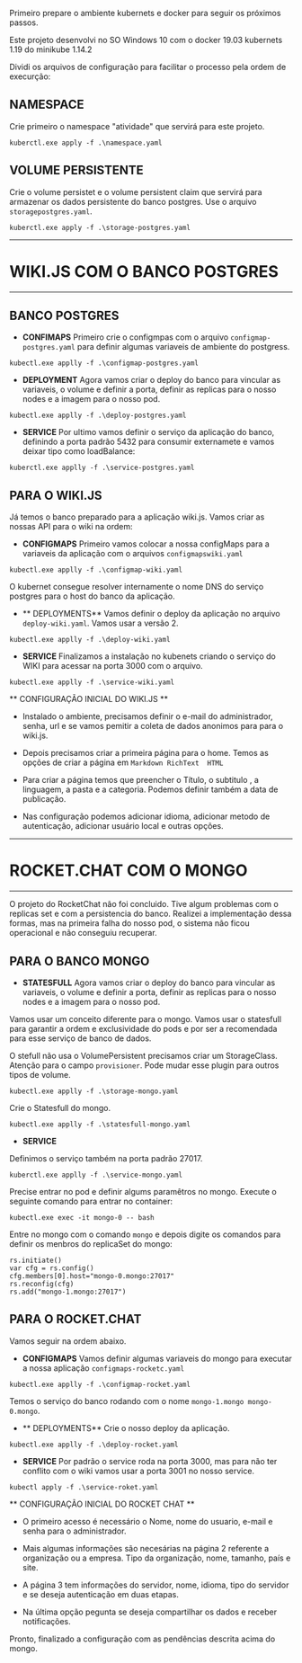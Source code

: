 Primeiro prepare o ambiente kubernets e docker para seguir os próximos passos.

Este projeto desenvolvi no SO Windows 10 com o docker 19.03 kubernets 1.19 do minikube 1.14.2

Dividi os arquivos de configuração para facilitar o processo pela ordem de execurção:

## NAMESPACE ##
Crie primeiro o namespace "atividade" que servirá para este projeto.

``kuberctl.exe apply -f .\namespace.yaml``

## VOLUME PERSISTENTE ##
Crie o volume persistet e o volume persistent claim que servirá para armazenar os dados persistente do banco postgres. Use o arquivo ``storagepostgres.yaml``.

``kuberctl.exe apply -f .\storage-postgres.yaml``

---
# WIKI.JS COM O BANCO POSTGRES #
---

## BANCO POSTGRES ##

* **CONFIMAPS** 
Primeiro crie o configmpas com o arquivo ``configmap-postgres.yaml`` para definir algumas variaveis de ambiente do postgress.

``kubectl.exe applly -f .\configmap-postgres.yaml``

* **DEPLOYMENT** 
Agora vamos criar o deploy do banco para vincular as variaveis, o volume e definir a porta, definir as replicas para o nosso nodes e a imagem para o nosso pod.

``kubectl.exe applly -f .\deploy-postgres.yaml ``


* **SERVICE**
Por ultimo vamos definir o serviço da aplicação do banco, definindo a porta padrão 5432 para consumir externamete e vamos deixar tipo como loadBalance:

``kuberctl.exe applly -f .\service-postgres.yaml``

## PARA O WIKI.JS ##

Já temos o banco preparado para a aplicação wiki.js. Vamos criar as nossas API para o wiki na ordem:

* **CONFIGMAPS**
Primeiro vamos colocar a nossa configMaps para a variaveis da aplicação com o arquivos ``configmapswiki.yaml``

``kubectl.exe applly -f .\configmap-wiki.yaml``

O kubernet consegue resolver internamente o nome DNS do serviço postgres para o host do banco da aplicação.

* ** DEPLOYMENTS**
Vamos definir o deploy da aplicação no arquivo ``deploy-wiki.yaml``. Vamos usar a versão 2.

``kubectl.exe applly -f .\deploy-wiki.yaml ``

* **SERVICE**
Finalizamos a instalação no kubenets criando o serviço do WIKI para acessar na porta 3000 com o arquivo.

``kubectl.exe applly -f .\service-wiki.yaml``


** CONFIGURAÇÃO INICIAL DO WIKI.JS **
* Instalado o ambiente, precisamos definir o e-mail do administrador, senha, url e se vamos pemitir a coleta de dados anonimos para para o wiki.js.

* Depois precisamos criar a primeira página para o home. Temos as opções de criar a página em ``Markdown RichText  HTML``


* Para criar a página temos que preencher o Título, o subtitulo , a linguagem, a pasta e a categoria. Podemos definir também a data de publicação.

* Nas configuração podemos adicionar idioma, adicionar metodo de autenticação, adicionar usuário local e outras opções.

---
# ROCKET.CHAT COM O MONGO #
---

O projeto do RocketChat não foi concluido. Tive algum problemas com o replicas set e com a persistencia do banco. Realizei a implementação dessa formas, mas na primeira falha do nosso pod, o sistema não ficou operacional e não conseguiu recuperar. 
## PARA O BANCO MONGO ##

* **STATESFULL** 
Agora vamos criar o deploy do banco para vincular as variaveis, o volume e definir a porta, definir as replicas para o nosso nodes e a imagem para o nosso pod.

Vamos usar um conceito diferente para o mongo. Vamos usar o statesfull para garantir a ordem e exclusividade do pods e por ser a recomendada para esse serviço de banco de dados.

O stefull não usa o VolumePersistent precisamos criar um StorageClass. Atenção para o campo ``provisioner``. Pode mudar esse plugin para outros tipos de volume.

``kubectl.exe applly -f .\storage-mongo.yaml``

Crie o Statesfull do mongo.

``kubectl.exe applly -f .\statesfull-mongo.yaml ``


* **SERVICE**

Definimos o serviço também na porta padrão 27017.

``kuberctl.exe applly -f .\service-mongo.yaml``

Precise entrar no pod e definir algums paramêtros no mongo. Execute o seguinte comando para entrar no container:

``kubectl.exe exec -it mongo-0 -- bash``

Entre no mongo com o comando ``mongo`` e depois digite os comandos para definir os menbros do replicaSet do mongo:

```
rs.initiate()
var cfg = rs.config()
cfg.members[0].host="mongo-0.mongo:27017"
rs.reconfig(cfg)
rs.add("mongo-1.mongo:27017")
```

## PARA O ROCKET.CHAT ##

Vamos seguir na ordem abaixo.

* **CONFIGMAPS**
Vamos definir algumas variaveis do mongo para executar a nossa aplicação ``configmaps-rocketc.yaml``

``kubectl.exe applly -f .\configmap-rocket.yaml``

Temos o serviço do banco rodando com o nome ``mongo-1.mongo mongo-0.mongo``.

* ** DEPLOYMENTS**
Crie o nosso deploy da aplicação.

``kubectl.exe applly -f .\deploy-rocket.yaml ``

* **SERVICE**
Por padrão o service roda na porta 3000, mas para não ter conflito com o wiki vamos usar a porta 3001 no nosso service.

``kubectl apply -f .\service-roket.yaml``


** CONFIGURAÇÃO INICIAL DO ROCKET CHAT **

* O primeiro acesso é necessário o Nome, nome do usuario, e-mail e senha para o administrador.

* Mais algumas informações são necesárias na página 2 referente a organização ou a empresa. Tipo da organização, nome, tamanho, país e site.

* A página 3 tem informações do servidor, nome, idioma, tipo do servidor e se deseja autenticação em duas etapas.

* Na última opção pegunta se deseja compartilhar os dados e receber notificações.

Pronto, finalizado a configuração com as pendências descrita acima do mongo.